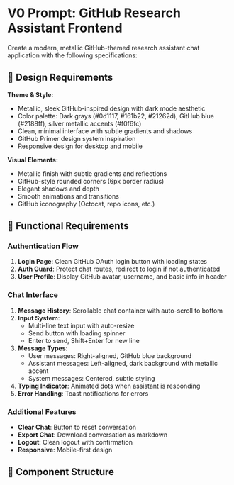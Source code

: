 # V0 Prompt: GitHub Research Assistant Frontend

Create a modern, metallic GitHub-themed research assistant chat application with the following specifications:

## 🎨 Design Requirements

**Theme & Style:**
- Metallic, sleek GitHub-inspired design with dark mode aesthetic
- Color palette: Dark grays (#0d1117, #161b22, #21262d), GitHub blue (#2188ff), silver metallic accents (#f0f6fc)
- Clean, minimal interface with subtle gradients and shadows
- GitHub Primer design system inspiration
- Responsive design for desktop and mobile

**Visual Elements:**
- Metallic finish with subtle gradients and reflections
- GitHub-style rounded corners (6px border radius)
- Elegant shadows and depth
- Smooth animations and transitions
- GitHub iconography (Octocat, repo icons, etc.)

## 🔧 Functional Requirements

### Authentication Flow
1. **Login Page**: Clean GitHub OAuth login button with loading states
2. **Auth Guard**: Protect chat routes, redirect to login if not authenticated
3. **User Profile**: Display GitHub avatar, username, and basic info in header

### Chat Interface
1. **Message History**: Scrollable chat container with auto-scroll to bottom
2. **Input System**: 
   - Multi-line text input with auto-resize
   - Send button with loading spinner
   - Enter to send, Shift+Enter for new line
3. **Message Types**:
   - User messages: Right-aligned, GitHub blue background
   - Assistant messages: Left-aligned, dark background with metallic accent
   - System messages: Centered, subtle styling
4. **Typing Indicator**: Animated dots when assistant is responding
5. **Error Handling**: Toast notifications for errors

### Additional Features
- **Clear Chat**: Button to reset conversation
- **Export Chat**: Download conversation as markdown
- **Logout**: Clean logout with confirmation
- **Responsive**: Mobile-first design

## 📱 Component Structure
